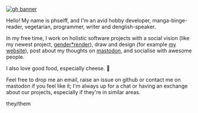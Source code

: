 <!-- ![Website Banner](https://phseiff.com/images/final-banner-blurred-edges.png) -->

[![gh banner](https://phseiff.com/images/gh-banner-processed.png)](https://phseiff.com)

Hello! My name is phseiff, and I'm an avid hobby developer, manga-binge-reader, vegetarian, programmer, writer and denglish-speaker.

In my free time, I work on holistic software projects with a social vision (like my newest project, [gender\*render](https://github.com/phseiff/gender-render)), draw and design (for example [my website](https://phseiff.com)), post about my thoughts on [mastodon](https://toot.phseiff.com), and socialise with awesome people.

<!-- [![phseiff's github stats](https://github-readme-stats.vercel.app/api?username=phseiff&count_private=true&show_icons=true&theme=merko)](https://github.com/phseiff) -->

I also love good food, especially cheese. :cheese:

Feel free to drop me an email, raise an issue on github or contact me on mastodon if you feel like it; I'm always up for a chat or having an exchange about our projects, especially if they're in similar areas.

they/them

<!-- [![gender\*render](https://github-readme-stats.vercel.app/api/pin/?username=phseiff&repo=gender-render&theme=merko)](https://github.com/phseiff/gender-render)
[![gh-md-to-html](https://github-readme-stats.vercel.app/api/pin/?username=phseiff&repo=github-flavored-markdown-to-html&theme=merko)](https://github.com/phseiff/github-flavored-markdown-to-html) -->
